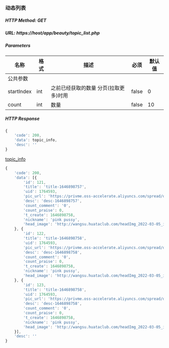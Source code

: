 ### 动态列表

##### HTTP Method: GET
##### URL: https://host/app/beauty/topic_list.php

#####  Parameters
名称|格式|描述|必须|默认值
---|---|---|---|---
公共参数||||
startIndex     | int       | 之前已经获取的数量 分页(拉取更多)时用      | false | 0
count    | int    | 数量       | false | 10

##### HTTP Response
```javascript
{
	'code': 200,
	'data': topic_info,
	'desc': ''
}
```
[topic_info](entity_topic_info.md)
```javascript
{
	'code': 200,
	'data': [{
		'id': 121,
		'title': 'title-1646898757',
		'uid': 1764593,
		'pic_url': 'https://privme.oss-accelerate.aliyuncs.com/spread/down_pics/1.jpg',
		'desc': 'desc-1646898757',
		'count_comment': '0',
		'count_praise': 0,
		't_create': 1646898758,
		'nickname': 'pink pussy',
		'head_image': 'http://wangsu.huataclub.com/headImg_2022-03-05_images_1764593_1646484629725.jpg'
	}, {
		'id': 122,
		'title': 'title-1646898758',
		'uid': 1764593,
		'pic_url': 'https://privme.oss-accelerate.aliyuncs.com/spread/down_pics/1.jpg',
		'desc': 'desc-1646898758',
		'count_comment': '0',
		'count_praise': 0,
		't_create': 1646898758,
		'nickname': 'pink pussy',
		'head_image': 'http://wangsu.huataclub.com/headImg_2022-03-05_images_1764593_1646484629725.jpg'
	}, {
		'id': 123,
		'title': 'title-1646898758',
		'uid': 1764593,
		'pic_url': 'https://privme.oss-accelerate.aliyuncs.com/spread/down_pics/6.jpg',
		'desc': 'desc-1646898758',
		'count_comment': '0',
		'count_praise': 0,
		't_create': 1646898758,
		'nickname': 'pink pussy',
		'head_image': 'http://wangsu.huataclub.com/headImg_2022-03-05_images_1764593_1646484629725.jpg'
	}],
	'desc': ''
}
```